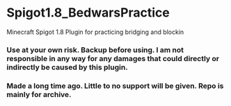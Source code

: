 # Spigot1.8_BedwarsPractice
Minecraft Spigot 1.8 Plugin for practicing bridging and blockin

### Use at your own risk. Backup before using. I am not responsible in any way for any damages that could directly or indirectly be caused by this plugin.
### Made a long time ago. Little to no support will be given. Repo is mainly for archive.
